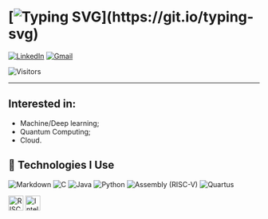 # [![Typing SVG](https://readme-typing-svg.demolab.com?font=Orbitron&size=24&duration=4000&pause=1000&color=7AF700&background=040B01&random=false&width=435&separator=%3C&lines=Hello+World+!%3CWelcome+to+my+Github+!)](https://git.io/typing-svg)
[![LinkedIn](https://img.shields.io/badge/-LinkedIn-blue?style=flat-square&logo=linkedin&logoColor=white)](https://www.linkedin.com/in/gabriel-phelippe-prado-3a4a49228/)
[![Gmail](https://img.shields.io/badge/-Email-c14438?style=flat-square&logo=Gmail&logoColor=white)](mailto:gabriel.ph.prado@gmail.com)

![Visitors](https://count.getloli.com/get/@joaodasilva?theme=sunset)

---
## Interested in:
* Machine/Deep learning;
* Quantum Computing;
* Cloud.

## 🚀 Technologies I Use

![Markdown](https://img.shields.io/badge/Markdown-000?style=for-the-badge&logo=markdown)
![C](https://img.shields.io/badge/C-00599C?style=for-the-badge&logo=c&logoColor=white)
![Java](https://img.shields.io/badge/java-%23ED8B00.svg?style=for-the-badge&logo=openjdk&logoColor=white)
![Python](https://img.shields.io/badge/Python-3670A0?style=for-the-badge&logo=python&logoColor=ffdd54)
![Assembly (RISC-V)](https://img.shields.io/badge/Assembly%20(RISC--V)-000000?style=for-the-badge)
![Quartus](https://img.shields.io/badge/Quartus-0071C5?style=for-the-badge&logo=intel&logoColor=white)

<!-- Visual logos -->

<p align="left">
  <img src="https://upload.wikimedia.org/wikipedia/commons/9/9c/RISC-V_Logo.svg" alt="RISC-V Logo" height="30" />
  <img src="https://upload.wikimedia.org/wikipedia/commons/thumb/0/0e/Intel_logo_%282020%29.svg/512px-Intel_logo_%282020%29.svg.png" alt="Intel / Quartus Logo" height="30" />
</p>


<!---
Gabrielphpr/Gabrielphpr is a ✨ special ✨ repository because its `README.md` (this file) appears on your GitHub profile.
You can click the Preview link to take a look at your changes.
--->
